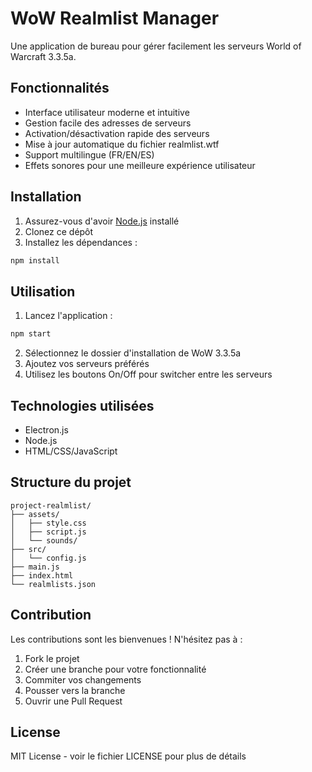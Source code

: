 # WoW Realmlist Manager

Une application de bureau pour gérer facilement les serveurs World of Warcraft 3.3.5a.

## Fonctionnalités

- Interface utilisateur moderne et intuitive
- Gestion facile des adresses de serveurs
- Activation/désactivation rapide des serveurs
- Mise à jour automatique du fichier realmlist.wtf
- Support multilingue (FR/EN/ES)
- Effets sonores pour une meilleure expérience utilisateur

## Installation

1. Assurez-vous d'avoir [Node.js](https://nodejs.org/) installé
2. Clonez ce dépôt
3. Installez les dépendances :
```bash
npm install
```

## Utilisation

1. Lancez l'application :
```bash
npm start
```

2. Sélectionnez le dossier d'installation de WoW 3.3.5a
3. Ajoutez vos serveurs préférés
4. Utilisez les boutons On/Off pour switcher entre les serveurs

## Technologies utilisées

- Electron.js
- Node.js
- HTML/CSS/JavaScript

## Structure du projet

```
project-realmlist/
├── assets/
│   ├── style.css
│   ├── script.js
│   └── sounds/
├── src/
│   └── config.js
├── main.js
├── index.html
└── realmlists.json
```

## Contribution

Les contributions sont les bienvenues ! N'hésitez pas à :
1. Fork le projet
2. Créer une branche pour votre fonctionnalité
3. Commiter vos changements
4. Pousser vers la branche
5. Ouvrir une Pull Request

## License

MIT License - voir le fichier LICENSE pour plus de détails
